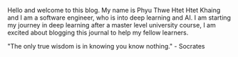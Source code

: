 Hello and welcome to this blog. 
My name is Phyu Thwe Htet Htet Khaing and I am a software engineer, who is into deep learning and AI. I am starting my journey in deep learning after a master level university course, I am excited about blogging this journal to help my fellow learners. 

"The only true wisdom is in knowing you know nothing." - Socrates  
